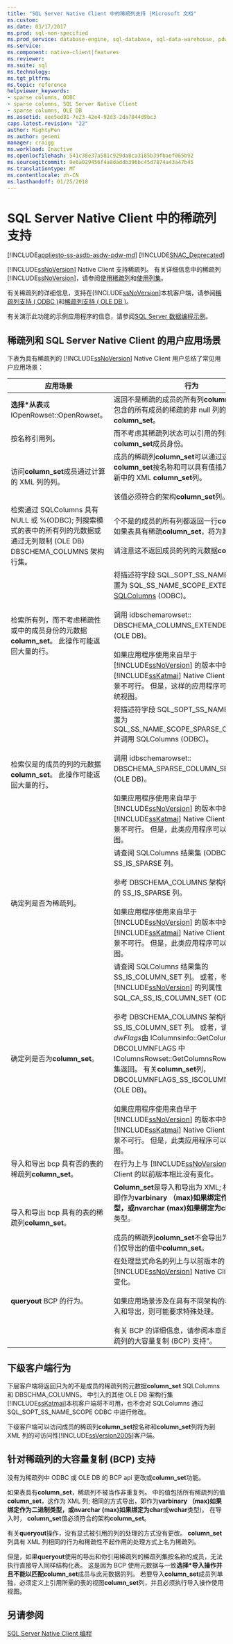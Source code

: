 ```yaml
---
title: "SQL Server Native Client 中的稀疏列支持 |Microsoft 文档"
ms.custom: 
ms.date: 03/17/2017
ms.prod: sql-non-specified
ms.prod_service: database-engine, sql-database, sql-data-warehouse, pdw
ms.service: 
ms.component: native-client|features
ms.reviewer: 
ms.suite: sql
ms.technology: 
ms.tgt_pltfrm: 
ms.topic: reference
helpviewer_keywords:
- sparse columns, ODBC
- sparse columns, SQL Server Native Client
- sparse columns, OLE DB
ms.assetid: aee5ed81-7e23-42e4-92d3-2da7844d9bc3
caps.latest.revision: "22"
author: MightyPen
ms.author: genemi
manager: craigg
ms.workload: Inactive
ms.openlocfilehash: 541c38e37a581c929da8ca3185b39fbaef065b92
ms.sourcegitcommit: 9e6a029456f4a8daddb396bc45d7874a43a47b45
ms.translationtype: MT
ms.contentlocale: zh-CN
ms.lasthandoff: 01/25/2018
---
```

# <a name="sparse-columns-support-in-sql-server-native-client"></a>SQL Server Native Client 中的稀疏列支持
[!INCLUDE[appliesto-ss-asdb-asdw-pdw-md](../../../includes/appliesto-ss-asdb-asdw-pdw-md.md)]
[!INCLUDE[SNAC_Deprecated](../../../includes/snac-deprecated.md)]

  [!INCLUDE[ssNoVersion](../../../includes/ssnoversion-md.md)] Native Client 支持稀疏列。 有关详细信息中的稀疏列[!INCLUDE[ssNoVersion](../../../includes/ssnoversion-md.md)]，请参阅[使用稀疏列](../../../relational-databases/tables/use-sparse-columns.md)和[使用列集](../../../relational-databases/tables/use-column-sets.md)。  
  
 有关稀疏列的详细信息，支持在[!INCLUDE[ssNoVersion](../../../includes/ssnoversion-md.md)]本机客户端，请参阅[稀疏列支持 &#40; ODBC &#41;](../../../relational-databases/native-client/odbc/sparse-columns-support-odbc.md)和[稀疏列支持 &#40; OLE DB &#41;](../../../relational-databases/native-client/ole-db/sparse-columns-support-ole-db.md)。  
  
 有关演示此功能的示例应用程序的信息，请参阅[SQL Server 数据编程示例](http://msftdpprodsamples.codeplex.com/)。  
  
## <a name="user-scenarios-for-sparse-columns-and-sql-server-native-client"></a>稀疏列和 SQL Server Native Client 的用户应用场景  
 下表为具有稀疏列的 [!INCLUDE[ssNoVersion](../../../includes/ssnoversion-md.md)] Native Client 用户总结了常见用户应用场景：  
  
|应用场景|行为|  
|--------------|--------------|  
|**选择\*从表**或 IOpenRowset::OpenRowset。|返回不是稀疏的成员的所有列**column_set**，加上包含的所有成员的稀疏的非 null 列的值的 XML 列**column_set**。|  
|按名称引用列。|而不考虑其稀疏列状态可以引用的列或**column_set**成员身份。|  
|访问**column_set**成员通过计算的 XML 列的列。|成员的稀疏列**column_set**可以通过选择访问**column_set**按名称和可以具有值插入和更新的更新中的 XML **column_set**列。<br /><br /> 该值必须符合的架构**column_set**列。|  
|检索通过 SQLColumns 具有 NULL 或 %(ODBC); 列搜索模式的表中的所有列的元数据或通过无列限制 (OLE DB) DBSCHEMA_COLUMNS 架构行集。|个不是的成员的所有列都返回一行**column_set**。 如果表具有稀疏**column_set**，将为其返回行。<br /><br /> 请注意这不返回成员的列的元数据**column_set**。|  
|检索所有列，而不考虑稀疏性或中的成员身份的元数据**column_set**。 此操作可能返回大量的行。|将描述符字段 SQL_SOPT_SS_NAME_SCOPE 设置为 SQL_SS_NAME_SCOPE_EXTENDED 并调用[SQLColumns](../../../relational-databases/native-client-odbc-api/sqlcolumns.md) (ODBC)。<br /><br /> 调用 idbschemarowset:: DBSCHEMA_COLUMNS_EXTENDED 架构行集 (OLE DB)。<br /><br /> 如果应用程序使用来自早于 [!INCLUDE[ssNoVersion](../../../includes/ssnoversion-md.md)] 的版本中的 [!INCLUDE[ssKatmai](../../../includes/sskatmai-md.md)] Native Client，则此应用场景不可行。 但是，这样的应用程序可以直接查询系统视图。|  
|检索仅是的成员的列的元数据**column_set**。 此操作可能返回大量的行。|将描述符字段 SQL_SOPT_SS_NAME_SCOPE 设置为 SQL_SS_NAME_SCOPE_SPARSE_COLUMN_SET 并调用 SQLColumns (ODBC)。<br /><br /> 调用 idbschemarowset:: DBSCHEMA_SPARSE_COLUMN_SET 架构行集 (OLE DB)。<br /><br /> 如果应用程序使用来自早于 [!INCLUDE[ssNoVersion](../../../includes/ssnoversion-md.md)] 的版本中的 [!INCLUDE[ssKatmai](../../../includes/sskatmai-md.md)] Native Client，则此应用场景不可行。 但是，此类应用程序可以查询系统视图。|  
|确定列是否为稀疏列。|请查阅 SQLColumns 结果集 (ODBC) 的 SS_IS_SPARSE 列。<br /><br /> 参考 DBSCHEMA_COLUMNS 架构行集 (OLE DB) 的 SS_IS_SPARSE 列。<br /><br /> 如果应用程序使用来自早于 [!INCLUDE[ssNoVersion](../../../includes/ssnoversion-md.md)] 的版本中的 [!INCLUDE[ssKatmai](../../../includes/sskatmai-md.md)] Native Client，则此应用场景不可行。 但是，此类应用程序可以查询系统视图。|  
|确定列是否为**column_set**。|请查阅 SQLColumns 结果集的 SS_IS_COLUMN_SET 列。 或者，参考特定于 [!INCLUDE[ssNoVersion](../../../includes/ssnoversion-md.md)] 的列属性 SQL_CA_SS_IS_COLUMN_SET (ODBC)。<br /><br /> 参考 DBSCHEMA_COLUMNS 架构行集的 SS_IS_COLUMN_SET 列。 或者，请查阅*dwFlags*由 IColumnsinfo::GetColumnInfo 或 DBCOLUMNFLAGS 中 IColumnsRowset::GetColumnsRowset 返回的行集返回。 有关**column_set**列，DBCOLUMNFLAGS_SS_ISCOLUMNSET 将设置 (OLE DB)。<br /><br /> 如果应用程序使用来自早于 [!INCLUDE[ssNoVersion](../../../includes/ssnoversion-md.md)] 的版本中的 [!INCLUDE[ssKatmai](../../../includes/sskatmai-md.md)] Native Client，则此应用场景不可行。 但是，此类应用程序可以查询系统视图。|  
|导入和导出 bcp 具有否的表的稀疏列**column_set**。|在行为上与 [!INCLUDE[ssNoVersion](../../../includes/ssnoversion-md.md)] Native Client 的以前版本相比没有变化。|  
|导入和导出 bcp 具有的表的稀疏列**column_set**。|**Column_set**是导入和导出为 XML; 相同的方式，即作为**varbinary （max)**如果绑定作为二进制类型，或**nvarchar (max)**如果绑定为**char**或**wchar**类型。<br /><br /> 成员的稀疏列**column_set**不会导出为不同的列; 它们仅导出的值中**column_set**。|  
|**queryout** BCP 的行为。|在处理显式命名的列上与以前版本的 [!INCLUDE[ssNoVersion](../../../includes/ssnoversion-md.md)] Native Client 相比没有变化。<br /><br /> 如果应用场景涉及在具有不同架构的表之间进行导入和导出，则可能要求特殊处理。<br /><br /> 有关 BCP 的详细信息，请参阅本章后面的“针对稀疏列的大容量复制 (BCP) 支持”。|  
  
## <a name="down-level-client-behavior"></a>下级客户端行为  
 下层客户端将返回只为的不是成员的稀疏列的元数据**column_set** SQLColumns 和 DBSCHMA_COLUMNS。 中引入的其他 OLE DB 架构行集[!INCLUDE[ssKatmai](../../../includes/sskatmai-md.md)]本机客户端将不可用，也不会对 SQLColumns 通过 SQL_SOPT_SS_NAME_SCOPE ODBC 中进行修改。  
  
 下级客户端可以访问成员的稀疏列**column_set**按名称和**column_set**列将为到 XML 列的可访问性[!INCLUDE[ssVersion2005](../../../includes/ssversion2005-md.md)]客户端。  
  
## <a name="bulk-copy-bcp-support-for-sparse-columns"></a>针对稀疏列的大容量复制 (BCP) 支持  
 没有为稀疏列中 ODBC 或 OLE DB 的 BCP api 更改或**column_set**功能。  
  
 如果表具有**column_set**，稀疏列不被当作非重复列。 中的值包括所有稀疏列的值**column_set**，这作为 XML 列; 相同的方式导出，即作为**varbinary （max)**如果绑定作为二进制类型，或**nvarchar (max)**如果绑定为**char**或**wchar**类型)。 在导入时， **column_set**值必须符合的架构**column_set**。  
  
 有关**queryout**操作，没有显式被引用的列的处理的方式没有更改。 **column_set**列具有 XML 列相同的行为和稀疏性不起作用的处理方式上名为稀疏列。  
  
 但是，如果**queryout**使用的导出和你引用稀疏列的稀疏列集按名称的成员，无法执行直接导入同样结构化表。 这是因为 BCP 使用元数据与一致**选择\***导入操作并且不能以匹配**column_set**成员与此元数据的列。 若要导入**column_set**成员列单独，必须定义上引用所需的表的视图**column_set**列，并且必须执行导入操作使用视图。  
  
## <a name="see-also"></a>另请参阅  
 [SQL Server Native Client 编程](../../../relational-databases/native-client/sql-server-native-client-programming.md)  
  
  
